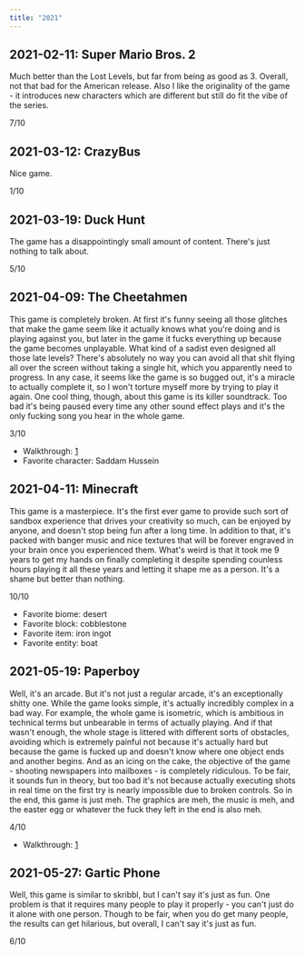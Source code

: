 ```yaml
---
title: "2021"
---
```


## 2021-02-11: Super Mario Bros. 2

Much better than the Lost Levels, but far from being as good as 3.
Overall, not that bad for the American release. Also I like the
originality of the game - it introduces new characters which are
different but still do fit the vibe of the series.

7/10

## 2021-03-12: CrazyBus

Nice game.

1/10

## 2021-03-19: Duck Hunt

The game has a disappointingly small amount of content. There's just
nothing to talk about.

5/10

## 2021-04-09: The Cheetahmen

This game is completely broken. At first it's funny seeing all those
glitches that make the game seem like it actually knows what you're
doing and is playing against you, but later in the game it fucks
everything up because the game becomes unplayable. What kind of a
sadist even designed all those late levels? There's absolutely no way
you can avoid all that shit flying all over the screen without taking
a single hit, which you apparently need to progress. In any case, it
seems like the game is so bugged out, it's a miracle to actually
complete it, so I won't torture myself more by trying to play it
again. One cool thing, though, about this game is its killer
soundtrack. Too bad it's being paused every time any other sound
effect plays and it's the only fucking song you hear in the whole
game.

3/10

* Walkthrough:
  [1](https://www.youtube.com/watch?v=Gkgn79n001k)
* Favorite character: Saddam Hussein

## 2021-04-11: Minecraft

This game is a masterpiece. It's the first ever game to provide such
sort of sandbox experience that drives your creativity so much, can be
enjoyed by anyone, and doesn't stop being fun after a long time. In
addition to that, it's packed with banger music and nice textures that
will be forever engraved in your brain once you experienced them.
What's weird is that it took me 9 years to get my hands on finally
completing it despite spending counless hours playing it all these
years and letting it shape me as a person. It's a shame but better
than nothing.

10/10

* Favorite biome: desert
* Favorite block: cobblestone
* Favorite item: iron ingot
* Favorite entity: boat

## 2021-05-19: Paperboy

Well, it's an arcade. But it's not just a regular arcade, it's an
exceptionally shitty one. While the game looks simple, it's actually
incredibly complex in a bad way. For example, the whole game is
isometric, which is ambitious in technical terms but unbearable in
terms of actually playing. And if that wasn't enough, the whole stage
is littered with different sorts of obstacles, avoiding which is
extremely painful not because it's actually hard but because the game
is fucked up and doesn't know where one object ends and another
begins. And as an icing on the cake, the objective of the game -
shooting newspapers into mailboxes - is completely ridiculous. To be
fair, it sounds fun in theory, but too bad it's not because actually
executing shots in real time on the first try is nearly impossible due
to broken controls. So in the end, this game is just meh. The graphics
are meh, the music is meh, and the easter egg or whatever the fuck
they left in the end is also meh.

4/10

* Walkthrough:
  [1](https://www.youtube.com/watch?v=LheRdbyGTl4)

## 2021-05-27: Gartic Phone

Well, this game is similar to skribbl, but I can't say it's just as
fun. One problem is that it requires many people to play it properly -
you can't just do it alone with one person. Though to be fair, when
you do get many people, the results can get hilarious, but overall, I
can't say it's just as fun.

6/10
